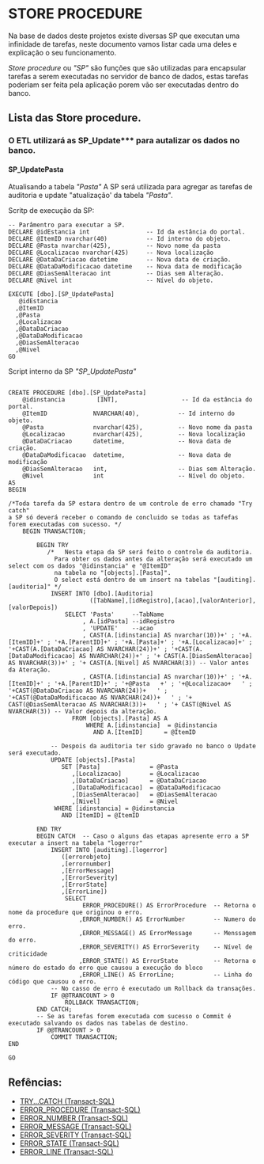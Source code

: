 # STORE PROCEDURE
Na base de dados deste projetos existe diversas SP que executan uma infinidade de tarefas, neste documento vamos listar cada uma deles e explicação o seu funcionamento.

_Store_ _procedure_ ou _"SP"_ são funções que são utilizadas para encapsular tarefas a serem executadas no servidor de banco de dados, estas tarefas poderiam ser feita pela aplicação porem vão ser executadas dentro do banco.


## Lista das Store procedure.


### O ETL utilizará as SP_Update*** para autalizar os dados no banco.

#### SP_UpdatePasta
Atualisando a tabela _"Pasta"_
A SP será utilizada para agregar as tarefas de auditoria e update "atualização' da tabela _"Pasta"_. 

Scritp de execução da SP:
```
-- Parâmentro para executar a SP.
DECLARE @idEstancia int                -- Id da estância do portal.  
DECLARE @ItemID nvarchar(40)           -- Id interno do objeto. 
DECLARE @Pasta nvarchar(425),          -- Novo nome da pasta
DECLARE @Localizacao nvarchar(425)     -- Nova localização
DECLARE @DataDaCriacao datetime        -- Nova data de criação.
DECLARE @DataDaModificacao datetime    -- Nova data de modificação
DECLARE @DiasSemAlteracao int          -- Dias sem Alteração.
DECLARE @Nivel int                     -- Nível do objeto.

EXECUTE [dbo].[SP_UpdatePasta] 
   @idEstancia
  ,@ItemID
  ,@Pasta
  ,@Localizacao
  ,@DataDaCriacao
  ,@DataDaModificacao
  ,@DiasSemAlteracao
  ,@Nivel
GO

```
Script interno da SP _"SP_UpdatePasta"_
```

CREATE PROCEDURE [dbo].[SP_UpdatePasta]
    @idinstancia         [INT],                  -- Id da estância do portal.
	@ItemID             NVARCHAR(40),           -- Id interno do objeto.
    @Pasta              nvarchar(425),          -- Novo nome da pasta
	@Localizacao        nvarchar(425),          -- Nova localização
	@DataDaCriacao      datetime,               -- Nova data de criação.
	@DataDaModificacao  datetime,               -- Nova data de modificação
	@DiasSemAlteracao   int,                    -- Dias sem Alteração.
	@Nivel              int                     -- Nível do objeto.
AS
BEGIN

/*Toda tarefa da SP estara dentro de um controle de erro chamado "Try catch" 
a SP só deverá receber o comando de concluido se todas as tafefas forem executadas com sucesso. */
	BEGIN TRANSACTION;  

		BEGIN TRY  
		   /*   Nesta etapa da SP será feito o controle da auditoria.
			 Para obter os dados antes da alteração será executado um select com os dados "@idinstancia" e "@ItemID" 
			 na tabela no "[objects].[Pasta]".
			 O select está dentro de um insert na tabelas "[auditing].[auditoria]" */
			INSERT INTO [dbo].[Auditoria]
					   ([TabName],[idRegistro],[acao],[valorAnterior],[valorDepois])
				SELECT 'Pasta'     --TabName
					 , A.[idPasta] --idRegistro
					 , 'UPDATE'    --acao
					 , CAST(A.[idinstancia] AS nvarchar(10))+' ; '+A.[ItemID]+' ; '+A.[ParentID]+' ; '+A.[Pasta]+' ; '+A.[Localizacao]+' ; '+CAST(A.[DataDaCriacao] AS NVARCHAR(24))+' ; '+CAST(A.[DataDaModificacao] AS NVARCHAR(24))+' ; '+ CAST(A.[DiasSemAlteracao] AS NVARCHAR(3))+' ; '+ CAST(A.[Nivel] AS NVARCHAR(3)) -- Valor antes da Ateração.
					 , CAST(A.[idinstancia] AS nvarchar(10))+' ; '+A.[ItemID]+' ; '+A.[ParentID]+' ; '+@Pasta   +' ; '+@Localizacao+   ' ; '+CAST(@DataDaCriacao AS NVARCHAR(24))+   ' ; '+CAST(@DataDaModificacao AS NVARCHAR(24))+   ' ; '+ CAST(@DiasSemAlteracao AS NVARCHAR(3))+   ' ; '+ CAST(@Nivel AS NVARCHAR(3)) -- Valor depois da alteração.
				  FROM [objects].[Pasta] AS A
					  WHERE A.[idinstancia]  = @idinstancia
						AND A.[ItemID]      = @ItemID

			-- Despois da auditoria ter sido gravado no banco o Update será executado.
			UPDATE [objects].[Pasta]
			   SET [Pasta]              = @Pasta
				  ,[Localizacao]        = @Localizacao
				  ,[DataDaCriacao]      = @DataDaCriacao
				  ,[DataDaModificacao]  = @DataDaModificacao
				  ,[DiasSemAlteracao]   = @DiasSemAlteracao
				  ,[Nivel]              = @Nivel
			 WHERE [idinstancia] = @idinstancia
			   AND [ItemID] = @ItemID

		END TRY  
		BEGIN CATCH  -- Caso o alguns das etapas apresente erro a SP executar a insert na tabela "logerror"
			INSERT INTO [auditing].[logerror]
			   ([errorobjeto]
			   ,[errornumber]
			   ,[ErrorMessage]
			   ,[ErrorSeverity]
			   ,[ErrorState]
			   ,[ErrorLine])
				SELECT   
					 ERROR_PROCEDURE() AS ErrorProcedure  -- Retorna o nome da procedure que originou o erro.
					,ERROR_NUMBER() AS ErrorNumber        -- Numero do erro.
					,ERROR_MESSAGE() AS ErrorMessage      -- Menssagem do erro.  				
					,ERROR_SEVERITY() AS ErrorSeverity    -- Nível de criticidade 
					,ERROR_STATE() AS ErrorState          -- Retorna o número do estado do erro que causou a execução do bloco				
					,ERROR_LINE() AS ErrorLine;           -- Linha do código que causou o erro.
	        -- No casso de erro é executado um Rollback da transações.			
			IF @@TRANCOUNT > 0   
				ROLLBACK TRANSACTION;  
		END CATCH;  
		-- Se as tarefas forem executada com sucesso o Commit é executado salvando os dados nas tabelas de destino.
		IF @@TRANCOUNT > 0  
			COMMIT TRANSACTION;  
END

GO

```





## Refências:
* [TRY...CATCH (Transact-SQL)](https://docs.microsoft.com/en-us/sql/t-sql/language-elements/try-catch-transact-sql?view=sql-server-ver15)
* [ERROR_PROCEDURE (Transact-SQL)](https://docs.microsoft.com/en-us/sql/t-sql/functions/error-procedure-transact-sql?view=sql-server-ver15)
* [ERROR_NUMBER (Transact-SQL)](https://docs.microsoft.com/en-us/sql/t-sql/functions/error-number-transact-sql?view=sql-server-ver15)
* [ERROR_MESSAGE (Transact-SQL)](https://docs.microsoft.com/en-us/sql/t-sql/functions/error-message-transact-sql?view=sql-server-ver15)
* [ERROR_SEVERITY (Transact-SQL)](https://docs.microsoft.com/en-us/sql/t-sql/functions/error-severity-transact-sql?view=sql-server-ver15)
* [ERROR_STATE (Transact-SQL)](https://docs.microsoft.com/en-us/sql/t-sql/functions/error-state-transact-sql?view=sql-server-ver15)
* [ERROR_LINE (Transact-SQL)](https://docs.microsoft.com/en-us/sql/t-sql/functions/error-line-transact-sql?view=sql-server-ver15)
